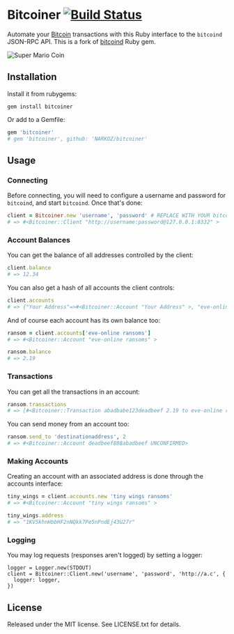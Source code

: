 # Bitcoiner [![Build Status](https://travis-ci.org/NARKOZ/bitcoiner.svg?branch=master)](https://travis-ci.org/NARKOZ/bitcoiner)

Automate your [Bitcoin](https://bitcoin.org/) transactions with this Ruby
interface to the `bitcoind` JSON-RPC API. This is a fork of
[bitcoind](https://github.com/bkerley/bitcoind) Ruby gem.

![Super Mario Coin](https://user-images.githubusercontent.com/253398/34371748-45c440f2-eae9-11e7-84ba-fddae754d59a.jpg)

## Installation

Install it from rubygems:

```
gem install bitcoiner
```

Or add to a Gemfile:

```ruby
gem 'bitcoiner'
# gem 'bitcoiner', github: 'NARKOZ/bitcoiner'
```

## Usage

### Connecting

Before connecting, you will need to configure a username and password for
`bitcoind`, and start `bitcoind`. Once that's done:

```ruby
client = Bitcoiner.new 'username', 'password' # REPLACE WITH YOUR bitcoin.conf rpcuser/rpcpassword
# => #<Bitcoiner::Client "http://username:password@127.0.0.1:8332" >
```

### Account Balances

You can get the balance of all addresses controlled by the client:

```ruby
client.balance
# => 12.34
```

You can also get a hash of all accounts the client controls:

```ruby
client.accounts
# => {"Your Address"=>#<Bitcoiner::Account "Your Address" >, "eve-online ransoms"=>#<Bitcoiner::Account "eve-online ransoms" >}
```

And of course each account has its own balance too:

```ruby
ransom = client.accounts['eve-online ransoms']
# => #<Bitcoiner::Account "eve-online ransoms" >

ransom.balance
# => 2.19
```

### Transactions

You can get all the transactions in an account:

```ruby
ransom.transactions
# => [#<Bitcoiner::Transaction abadbabe123deadbeef 2.19 to eve-online ransoms at 2011-02-19 16:21:09 -0500>]
```

You can send money from an account too:

```ruby
ransom.send_to 'destinationaddress', 2
# => #<Bitcoiner::Account deadbeef888abadbeef UNCONFIRMED>
```

### Making Accounts

Creating an account with an associated address is done through the accounts
interface:

```ruby
tiny_wings = client.accounts.new 'tiny wings ransoms'
# => #<Bitcoiner::Account "tiny wings ransoms" >

tiny_wings.address
# => "1KV5khnHbbHF2nNQkk7Pe5nPndEj43U27r"
```

### Logging

You may log requests (responses aren't logged) by setting a logger:

```
logger = Logger.new(STDOUT)
client = Bitcoiner::Client.new('username', 'password', 'http://a.c', {
  logger: logger,
})
```

## License

Released under the MIT license. See LICENSE.txt for details.
